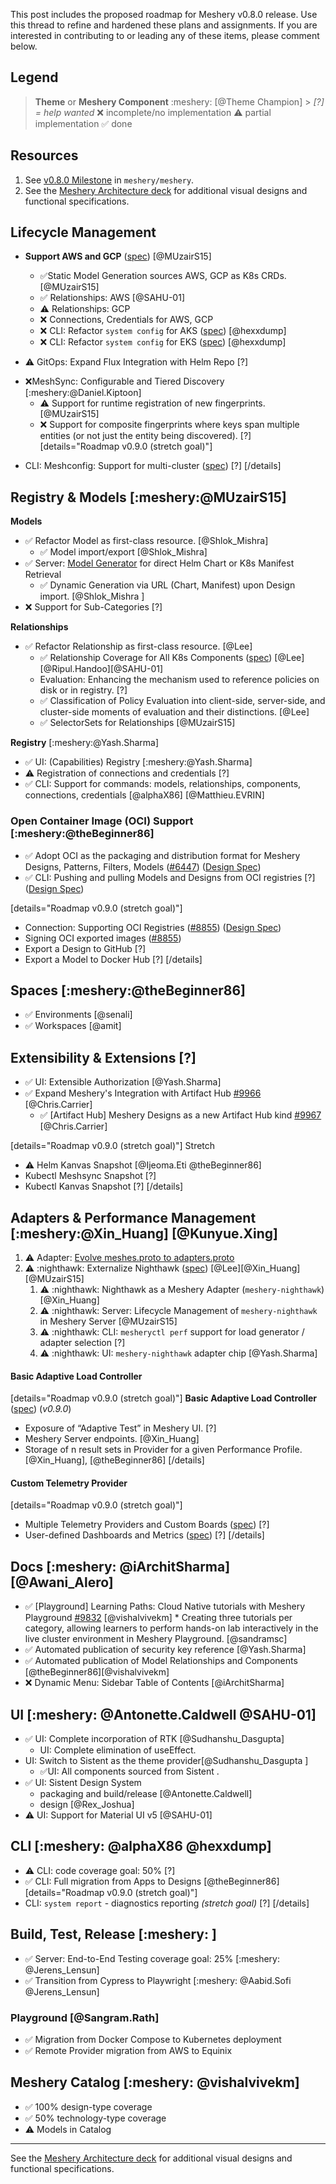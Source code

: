This post includes the proposed roadmap for Meshery v0.8.0 release. Use this thread to refine and hardened these plans and assignments. If you are interested in contributing to or leading any of these items, please comment below.

## Legend

> **Theme** or **Meshery Component**
> :meshery: [@Theme Champion] > _[?] = help wanted_
> :x: incomplete/no implementation
> :warning: partial implementation
> :white_check_mark: done

## Resources

1. See [v0.8.0 Milestone](https://github.com/meshery/meshery/milestone/5) in `meshery/meshery`.
1. See the [Meshery Architecture deck](https://docs.google.com/presentation/d/1SQMfyu5shjpGKlYONdVzOtd7UYTgLWBcgUvHMLCZ2tY/edit#slide=id.g1044af767ce_0_127) for additional visual designs and functional specifications.

## Lifecycle Management

- **Support AWS and GCP** ([spec](https://docs.google.com/presentation/d/1SQMfyu5shjpGKlYONdVzOtd7UYTgLWBcgUvHMLCZ2tY/edit#slide=id.gcb74201a11_0_229)) [@MUzairS15]

  - :white_check_mark:Static Model Generation sources AWS, GCP as K8s CRDs. [@MUzairS15]
  - :white_check_mark: Relationships: AWS [@SAHU-01]
  - :warning: Relationships: GCP
  - :x: Connections, Credentials for AWS, GCP
  - :x: CLI: Refactor `system config` for AKS ([spec](https://docs.google.com/document/d/1XfIvMwKGKBS5_ielGWuYFdqJByEcOeloCKpUL9bBxlw/edit#heading=h.blih70a9hxp)) [@hexxdump]
  - :x: CLI: Refactor `system config` for EKS ([spec](https://docs.google.com/document/d/1XfIvMwKGKBS5_ielGWuYFdqJByEcOeloCKpUL9bBxlw/edit#heading=h.blih70a9hxp)) [@hexxdump]

- :warning: GitOps: Expand Flux Integration with Helm Repo [?]

* :x:MeshSync: Configurable and Tiered Discovery [:meshery:@Daniel.Kiptoon]
  - :warning: Support for runtime registration of new fingerprints. [@MUzairS15]
  - :x: Support for composite fingerprints where keys span multiple entities (or not just the entity being discovered). [?]
    [details="Roadmap v0.9.0 (stretch goal)"]

- CLI: Meshconfig: Support for multi-cluster ([spec](https://docs.google.com/document/d/1r_Yopt904qdqO6lutzZn8mfqjKlI-MQgD22GG8x4UYM/edit#)) [?]
  [/details]

## Registry & Models [:meshery:@MUzairS15]

**Models**

- :white_check_mark: Refactor Model as first-class resource. [@Shlok_Mishra]
  - :white_check_mark: Model import/export [@Shlok_Mishra]
- :white_check_mark: Server: [Model Generator](https://docs.google.com/document/d/1rUwDANT6-fk-d_8TUh73wFBeTRTOCE-tuDEQeHRchZA/edit#heading=h.1rjqe5qvw5j9) for direct Helm Chart or K8s Manifest Retrieval
  - :white_check_mark: Dynamic Generation via URL (Chart, Manifest) upon Design import. [@Shlok_Mishra ]
- :x: Support for Sub-Categories [?]

**Relationships**

- :white_check_mark: Refactor Relationship as first-class resource. [@Lee]
  - :white_check_mark: Relationship Coverage for All K8s Components ([spec](https://docs.google.com/spreadsheets/d/1DZHnzxYWOlJ69Oguz4LkRVTFM79kC2tuvdwizOJmeMw/edit#gid=0)) [@Lee][@Ripul.Handoo][@SAHU-01]
  - Evaluation: Enhancing the mechanism used to reference policies on disk or in registry. [?]
  - :white_check_mark: Classification of Policy Evaluation into client-side, server-side, and cluster-side moments of evaluation and their distinctions. [@Lee]
  - :white_check_mark: SelectorSets for Relationships [@MUzairS15]

**Registry** [:meshery:@Yash.Sharma]

- :white_check_mark: UI: (Capabilities) Registry [:meshery:@Yash.Sharma]
- :warning: Registration of connections and credentials [?]
- :white_check_mark: CLI: Support for commands: models, relationships, components, connections, credentials [@alphaX86] [@Matthieu.EVRIN]

### Open Container Image (OCI) Support [:meshery:@theBeginner86]

- :white_check_mark: Adopt OCI as the packaging and distribution format for Meshery Designs, Patterns, Filters, Models ([#6447](https://github.com/meshery/meshery/issues/6447)) ([Design Spec](https://docs.google.com/document/d/1AmNnwtMbYSVQ00TZRYtEZBJQTrPtH_S51ZG2UiwBGqs/edit))
- :white_check_mark: CLI: Pushing and pulling Models and Designs from OCI registries [?] ([Design Spec](https://docs.google.com/document/d/1AmNnwtMbYSVQ00TZRYtEZBJQTrPtH_S51ZG2UiwBGqs/edit))

[details="Roadmap v0.9.0 (stretch goal)"]

- Connection: Supporting OCI Registries ([#8855](https://github.com/meshery/meshery/issues/8855)) ([Design Spec](https://docs.google.com/document/d/1AmNnwtMbYSVQ00TZRYtEZBJQTrPtH_S51ZG2UiwBGqs/edit))
- Signing OCI exported images ([#8855](https://github.com/meshery/meshery/issues/8855))
- Export a Design to GitHub [?]
- Export a Model to Docker Hub [?]
  [/details]

## Spaces [:meshery:@theBeginner86]

- :white_check_mark: Environments [@senali]
- :white_check_mark: Workspaces [@amit]

## Extensibility & Extensions [?]

- :white_check_mark: UI: Extensible Authorization [@Yash.Sharma]
- :white_check_mark: Expand Meshery's Integration with Artifact Hub [#9966](https://github.com/meshery/meshery/issues/9966) [@Chris.Carrier]
  - :white_check_mark: [Artifact Hub] Meshery Designs as a new Artifact Hub kind [#9967](https://github.com/meshery/meshery/issues/9967) [@Chris.Carrier]

[details="Roadmap v0.9.0 (stretch goal)"]
Stretch

- :warning: Helm Kanvas Snapshot [@Ijeoma.Eti @theBeginner86]
- Kubectl Meshsync Snapshot [?]
- Kubectl Kanvas Snapshot [?]
  [/details]

## Adapters & Performance Management [:meshery:@Xin_Huang] [@Kunyue.Xing]

1. :warning: Adapter: [Evolve meshes.proto to adapters.proto](https://github.com/meshery/meshery/issues/9968)
1. :warning: :nighthawk: Externalize Nighthawk ([spec](https://docs.google.com/document/d/1Qy_BpHXibTvL9daLTc5L4fjmr1F051ya0UYeghNUq_I/edit?usp=sharing)) [@Lee][@Xin_Huang][@MUzairS15]
   1. :warning: :nighthawk: Nighthawk as a Meshery Adapter (`meshery-nighthawk`) [@Xin_Huang]
   1. :warning: :nighthawk: Server: Lifecycle Management of `meshery-nighthawk` in Meshery Server [@MUzairS15]
   1. :warning: :nighthawk: CLI: `mesheryctl perf` support for load generator / adapter selection [?]
   1. :warning: :nighthawk: UI: `meshery-nighthawk` adapter chip [@Yash.Sharma]

#### Basic Adaptive Load Controller

[details="Roadmap v0.9.0 (stretch goal)"]
**Basic Adaptive Load Controller** ([spec](https://docs.google.com/presentation/d/1arewKYZuhkv7NGRZKx0w-7bQdS-ho-YSYJF0X32qfHo/edit#slide=id.gfbc0c4fb3f_0_8)) (_v0.9.0_)

- Exposure of “Adaptive Test” in Meshery UI. [?]
- Meshery Server endpoints. [@Xin_Huang]
- Storage of n result sets in Provider for a given Performance Profile. [@Xin_Huang], [@theBeginner86]
  [/details]

#### Custom Telemetry Provider

[details="Roadmap v0.9.0 (stretch goal)"]

- Multiple Telemetry Providers and Custom Boards ([spec](https://docs.google.com/presentation/d/1SQMfyu5shjpGKlYONdVzOtd7UYTgLWBcgUvHMLCZ2tY/edit#slide=id.g1044af767ce_5_21)) [?]
- User-defined Dashboards and Metrics ([spec](https://docs.google.com/presentation/d/1SQMfyu5shjpGKlYONdVzOtd7UYTgLWBcgUvHMLCZ2tY/edit#slide=id.gcb74201a11_0_119)) [?]
  [/details]

## Docs [:meshery: @iArchitSharma][@Awani_Alero]

- :white_check_mark: [Playground] Learning Paths: Cloud Native tutorials with Meshery Playground [#9832](https://github.com/meshery/meshery/issues/9832)
  [@vishalvivekm] \* Creating three tutorials per category, allowing learners to perform hands-on lab interactively in the live cluster environment in Meshery Playground. [@sandramsc]
- :white_check_mark: Automated publication of security key reference [@Yash.Sharma]
- :white_check_mark: Automated publication of Model Relationships and Components [@theBeginner86][@vishalvivekm]
- :x: Dynamic Menu: Sidebar Table of Contents [@iArchitSharma]

## UI [:meshery: @Antonette.Caldwell @SAHU-01]

- :white_check_mark: UI: Complete incorporation of RTK [@Sudhanshu_Dasgupta]
  - UI: Complete elimination of useEffect.
- UI: Switch to Sistent as the theme provider[@Sudhanshu_Dasgupta ]
  - :white_check_mark:UI: All components sourced from Sistent .
- :white_check_mark: UI: Sistent Design System
  - packaging and build/release [@Antonette.Caldwell]
  - design [@Rex_Joshua]
- :warning: UI: Support for Material UI v5 [@SAHU-01]

## CLI [:meshery: @alphaX86 @hexxdump]

- :warning: CLI: code coverage goal: 50% [?]
- :white_check_mark: CLI: Full migration from Apps to Designs [@theBeginner86]
  [details="Roadmap v0.9.0 (stretch goal)"]
- CLI: `system report` - diagnostics reporting _(stretch goal)_ [?]
  [/details]

## Build, Test, Release [:meshery: ]

- :white_check_mark: Server: End-to-End Testing coverage goal: 25% [:meshery: @Jerens_Lensun]
- :white_check_mark: Transition from Cypress to Playwright [:meshery: @Aabid.Sofi @Jerens_Lensun]

### Playground [@Sangram.Rath]

- :white_check_mark: Migration from Docker Compose to Kubernetes deployment
- :white_check_mark: Remote Provider migration from AWS to Equinix

## Meshery Catalog [:meshery: @vishalvivekm]

- :white_check_mark: 100% design-type coverage
- :white_check_mark: 50% technology-type coverage
- :warning: Models in Catalog

<hr>

See the [Meshery Architecture deck](https://docs.google.com/presentation/d/1SQMfyu5shjpGKlYONdVzOtd7UYTgLWBcgUvHMLCZ2tY/edit#slide=id.g1044af767ce_0_127) for additional visual designs and functional specifications.
